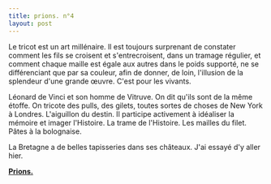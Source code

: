 ```yaml
---
title: prions. n°4
layout: post
---
```


Le tricot est un art millénaire. Il est toujours surprenant de constater comment les fils se croisent et s'entrecroisent, dans un tramage régulier, et comment chaque maille est égale aux autres dans le poids supporté, ne se différenciant que par sa couleur, afin de donner, de loin, l'illusion de la splendeur d'une grande œuvre. C'est pour les vivants.

Léonard de Vinci et son homme de Vitruve. On dit qu'ils sont de la même étoffe. On tricote des pulls, des gilets, toutes sortes de choses de New York à Londres. L'aiguillon du destin. Il participe activement à idéaliser la mémoire et imager l'Histoire. La trame de l'Histoire. Les mailles du filet. Pâtes à la bolognaise.

La Bretagne a de belles tapisseries dans ses châteaux. J'ai essayé d'y aller hier.

[**Prions.**](../prions.html)

